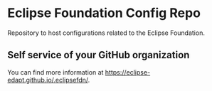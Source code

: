 # Eclipse Foundation Config Repo

Repository to host configurations related to the Eclipse Foundation.

## Self service of your GitHub organization

You can find more information at <https://eclipse-edapt.github.io/.eclipsefdn/>.

